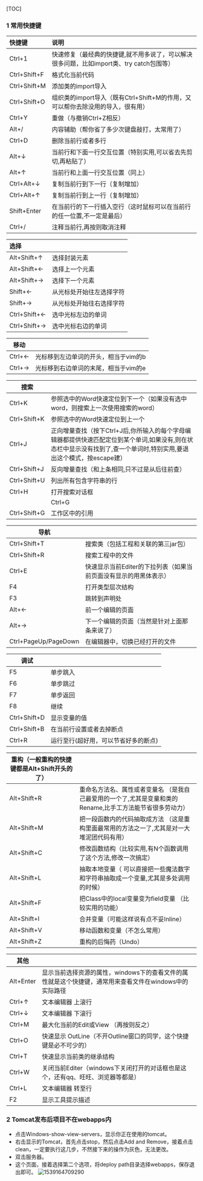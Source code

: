 [TOC]

### 1 常用快捷键

|快捷键| 说明 |
|:----------- |:----------- |
|Ctrl+1|快速修复（最经典的快捷键,就不用多说了，可以解决很多问题，比如import类、try catch包围等）|
|Ctrl+Shift+F|格式化当前代码|
|Ctrl+Shift+M|添加类的import导入|
|Ctrl+Shift+O|组织类的import导入（既有Ctrl+Shift+M的作用，又可以帮你去除没用的导入，很有用）|
|Ctrl+Y|重做（与撤销Ctrl+Z相反）|
|Alt+/|内容辅助（帮你省了多少次键盘敲打，太常用了）|
|Ctrl+D|删除当前行或者多行|
|Alt+↓|当前行和下面一行交互位置（特别实用,可以省去先剪切,再粘贴了）|
|Alt+↑|当前行和上面一行交互位置（同上）|
|Ctrl+Alt+↓|复制当前行到下一行（复制增加）|
|Ctrl+Alt+↑|复制当前行到上一行（复制增加）|
|Shift+Enter|在当前行的下一行插入空行（这时鼠标可以在当前行的任一位置,不一定是最后）|
|Ctrl+/|注释当前行,再按则取消注释|

|选择||
|:----------- |:----------- |
|Alt+Shift+↑|选择封装元素|
|Alt+Shift+←|选择上一个元素|
|Alt+Shift+→|选择下一个元素|
|Shift+←|从光标处开始往左选择字符|
|Shift+→|从光标处开始往右选择字符|
|Ctrl+Shift+←|选中光标左边的单词|
|Ctrl+Shift+→|选中光标右边的单词|

|移动||
| ---- | ---- |
|Ctrl+←|光标移到左边单词的开头，相当于vim的b|
|Ctrl+→|光标移到右边单词的末尾，相当于vim的e|

|搜索||
| ---- | ---- |
|Ctrl+K|参照选中的Word快速定位到下一个（如果没有选中word，则搜索上一次使用搜索的word）|
|Ctrl+Shift+K|参照选中的Word快速定位到上一个|
|Ctrl+J|正向增量查找（按下Ctrl+J后,你所输入的每个字母编辑器都提供快速匹配定位到某个单词,如果没有,则在状态栏中显示没有找到了,查一个单词时,特别实用,要退出这个模式，按escape建）|
|Ctrl+Shift+J|反向增量查找（和上条相同,只不过是从后往前查）|
|Ctrl+Shift+U|列出所有包含字符串的行|
|Ctrl+H|打开搜索对话框|
||Ctrl+G|工作区中的声明|
|Ctrl+Shift+G|工作区中的引用|

|导航||
| ---- | ---- |
|Ctrl+Shift+T|搜索类（包括工程和关联的第三jar包）|
|Ctrl+Shift+R|搜索工程中的文件|
|Ctrl+E|快速显示当前Editer的下拉列表（如果当前页面没有显示的用黑体表示）|
|F4|打开类型层次结构|
|F3|跳转到声明处|
|Alt+←|前一个编辑的页面|
|Alt+→|下一个编辑的页面（当然是针对上面那条来说了）|
|Ctrl+PageUp/PageDown|在编辑器中，切换已经打开的文件|

|调试||
| ---- | ---- |
|F5|单步跳入|
|F6|单步跳过|
|F7|单步返回|
|F8|继续|
|Ctrl+Shift+D|显示变量的值|
|Ctrl+Shift+B|在当前行设置或者去掉断点|
|Ctrl+R|运行至行(超好用，可以节省好多的断点)|

|重构（一般重构的快捷键都是Alt+Shift开头的了）||
| ---- | ---- |
|Alt+Shift+R|重命名方法名、属性或者变量名 （是我自己最爱用的一个了,尤其是变量和类的Rename,比手工方法能节省很多劳动力）|
|Alt+Shift+M|把一段函数内的代码抽取成方法 （这是重构里面最常用的方法之一了,尤其是对一大堆泥团代码有用）|
|Alt+Shift+C|修改函数结构（比较实用,有N个函数调用了这个方法,修改一次搞定）|
|Alt+Shift+L|抽取本地变量（ 可以直接把一些魔法数字和字符串抽取成一个变量,尤其是多处调用的时候）|
|Alt+Shift+F|把Class中的local变量变为field变量 （比较实用的功能）|
|Alt+Shift+I|合并变量（可能这样说有点不妥Inline）|
|Alt+Shift+V|移动函数和变量（不怎么常用）|
|Alt+Shift+Z|重构的后悔药（Undo）|

|其他||
| ---- | ---- |
|Alt+Enter|显示当前选择资源的属性，windows下的查看文件的属性就是这个快捷键，通常用来查看文件在windows中的实际路径|
|Ctrl+↑|文本编辑器 上滚行|
|Ctrl+↓|文本编辑器 下滚行|
|Ctrl+M|最大化当前的Edit或View （再按则反之）|
|Ctrl+O|快速显示 OutLine（不开Outline窗口的同学，这个快捷键是必不可少的）|
|Ctrl+T|快速显示当前类的继承结构|
|Ctrl+W|关闭当前Editer（windows下关闭打开的对话框也是这个，还有qq、旺旺、浏览器等都是）|
|Ctrl+L|文本编辑器 转至行|
|F2|显示工具提示描述|
### 2 Tomcat发布后项目不在webapps内
 - 点击Windows-show-view-servers，显示你正在使用的tomcat。
 - 右击显示的Tomcat，首先点击stop，然后点击Add and Remove，接着点击clean，一定要执行这几步，不然接下来的操作为灰色，无法更改。
 - 双击服务器。
 - 这个页面，接着选择第二个选项，将deploy path目录选择webapps，保存退出即可。
![1539164709290](/assets/微信截图_20190830090446.png)
